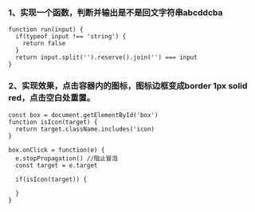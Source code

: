 
### 1、实现一个函数，判断并输出是不是回文字符串abcddcba

```
function run(input) {
  if(typeof input !== 'string') {
    return false
  }
  return input.split('').reserve().join('') === input
}
```

### 2、实现效果，点击容器内的图标，图标边框变成border 1px solid red，点击空白处重置。

```
const box = document.getElementById('box')
function isIcon(target) {
  return target.className.includes('icon)
}

box.onClick = function(e) {
  e.stopPropagation() //阻止冒泡
  const target = e.target

  if(isIcon(target)) {
    
  }
}
```